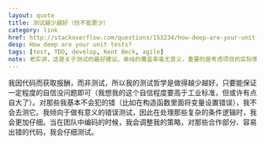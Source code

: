 ```yaml
---
layout: quote
title: 测试越少越好（但不能更少）
category: link
href: http://stackoverflow.com/questions/153234/how-deep-are-your-unit-tests
desp: How deep are your unit tests?
tags: [test, TDD, develop, Kent Beck, agile]
note: 老实讲，这是关于测试的最好建议。单纯的覆盖率毫无意义，重要的是考虑项目的实际情况，根据情况对测试策略作出调整；要深入分析bug，抓出根因，避免再犯。这是测试中，应该采取的，非常实践化的态度或哲学。
---
```



我因代码而获取报酬，而非测试，所以我的测试哲学是做得越少越好，只要能保证一定程度的自信没问题即可（我想我的这个自信程度要高于工业标准，但或许有点自大了）。对那些我基本不会犯的错（比如在构造函数里面将变量设置错误），我不会去测它。我倾向于做有意义的错误测试，因此在处理那些复杂的条件逻辑时，我会更加仔细。当在团队中编码的时候，我会调整我的策略，对那些合作部分、容易出错的代码，我会仔细测试。



